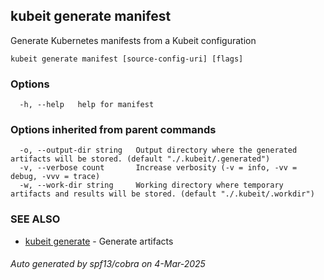 ## kubeit generate manifest

Generate Kubernetes manifests from a Kubeit configuration

```
kubeit generate manifest [source-config-uri] [flags]
```

### Options

```
  -h, --help   help for manifest
```

### Options inherited from parent commands

```
  -o, --output-dir string   Output directory where the generated artifacts will be stored. (default "./.kubeit/.generated")
  -v, --verbose count       Increase verbosity (-v = info, -vv = debug, -vvv = trace)
  -w, --work-dir string     Working directory where temporary artifacts and results will be stored. (default "./.kubeit/.workdir")
```

### SEE ALSO

* [kubeit generate](kubeit_generate.md)	 - Generate artifacts

###### Auto generated by spf13/cobra on 4-Mar-2025
